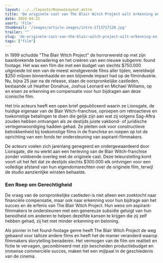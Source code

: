 ```yaml
---
layout: ../../layouts/NieuwsLayout.astro
title: 'De originele cast van The Blair Witch Project wilt erkenning en compensatie'
date: 2024-04-22
soort: 'Film'
thumbnail: '/images/article-images/intro-1713717120.jpg'
trailer: ""
slug: 'de-originele-cast-van-the-blair-witch-project-wilt-erkenning-en-compensatie'
tags: ["film"]
---
```



In 1999 schudde "The Blair Witch Project" de horrorwereld op met zijn baanbrekende benadering en het creëren van een nieuwe subgenre: found footage. Het was een film die met een budget van slechts $750.000 uitgroeide tot een van de meest winstgevende films aller tijden, wereldwijd $250 miljoen binnenhaalde en een blijvende impact had op de filmindustrie. Nu, bijna 25 jaar na de release, staan de oorspronkelijke castleden, bestaande uit Heather Donahue, Joshua Leonard en Michael Williams, op en eisen ze erkenning en compensatie voor hun bijdragen aan deze iconische film.

Het trio acteurs heeft een open brief gepubliceerd waarin ze Lionsgate, de huidige eigenaar van de Blair Witch-franchise, oproepen om retroactieve en toekomstige betalingen te doen die gelijk zijn aan wat zij volgens Sag-Aftra zouden hebben ontvangen als ze destijds juiste vakbond- of juridische vertegenwoordiging hadden gehad. Ze pleiten ook voor constructieve betrokkenheid bij toekomstige films in de franchise en roepen op tot de oprichting van een fonds ter ondersteuning van aspirant-filmmakers.

De acteurs voelen zich jarenlang genegeerd en ondergewaardeerd door Lionsgate, die nu werkt aan een herleving van de Blair Witch-franchise zonder voldoende overleg met de originele cast. Deze teleurstelling komt voort uit het feit dat ze destijds slechts $300.000 elk ontvingen voor een volledige afstand van hun eigendomsrechten over de originele film, terwijl de studio aanzienlijke winsten behaalde.


### Een Roep om Gerechtigheid

De vraag van de oorspronkelijke castleden is niet alleen een zoektocht naar financiële compensatie, maar ook naar erkenning voor hun bijdrage aan het succes en de erfenis van The Blair Witch Project. Hun wens om aspirant-filmmakers te ondersteunen met een genereuze subsidie getuigt van hun bereidheid om anderen te helpen dezelfde kansen te krijgen die zij zelf hebben gehad, zij het met minder erkenning en beloning.


Als pionier in het found-footage genre heeft The Blair Witch Project de weg gebaand voor talloze andere films en heeft het de manier veranderd waarop filmmakers storytelling benaderen. Het vermogen van de film om realiteit en fictie te vervagen, gecombineerd met zijn bescheiden productiebudget en immense commerciële succes, maken het een mijlpaal in de geschiedenis van de cinema.